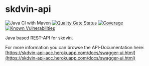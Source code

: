 # skdvin-api

![Java CI with Maven](https://github.com/skyYaga/skdvin-api/workflows/Java%20CI%20with%20Maven/badge.svg)
[![Quality Gate Status](https://sonarcloud.io/api/project_badges/measure?project=in.skdv%3Askdvin-api&metric=alert_status)](https://sonarcloud.io/summary/new_code?id=in.skdv%3Askdvin-api)
[![Coverage](https://sonarcloud.io/api/project_badges/measure?project=in.skdv%3Askdvin-api&metric=coverage)](https://sonarcloud.io/summary/new_code?id=in.skdv%3Askdvin-api)
[![Known Vulnerabilities](https://snyk.io/test/github/skyYaga/skdvin-api/badge.svg)](https://snyk.io/test/github/skyYaga/skdvin-api)

Java based REST-API for skdvin.

For more information you can browse the API-Documentation here: [https://skdvin-api-acc.herokuapp.com/docs/swagger-ui.html](https://skdvin-api-acc.herokuapp.com/docs/swagger-ui.html)
